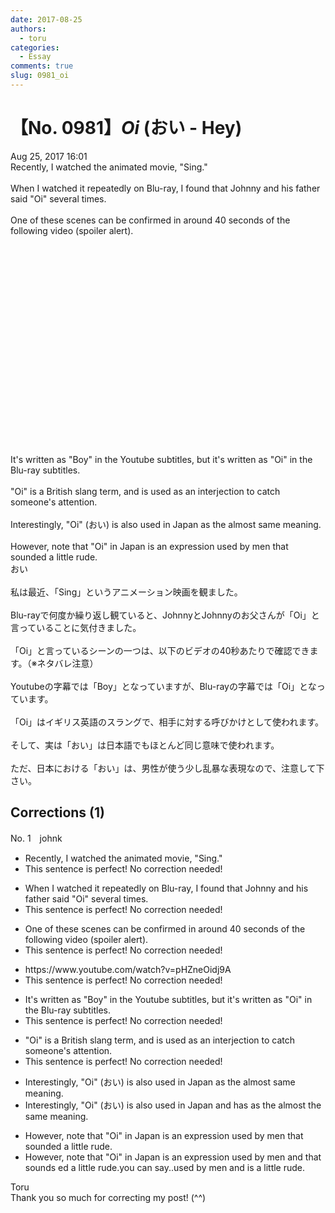 ```yaml
---
date: 2017-08-25
authors:
  - toru
categories:
  - Essay
comments: true
slug: 0981_oi
---
```


# 【No. 0981】<strong><em>Oi</strong></em> (おい - Hey)
<div class="date">Aug 25, 2017 16:01</div>
<div id="post"><div id="body_show_ori">
Recently, I watched the animated movie, "Sing."<br/><br/>When I watched it repeatedly on Blu-ray, I found that Johnny and his father said "Oi" several times.<br/><br/>One of these scenes can be confirmed in around 40 seconds of the following video (spoiler alert).<br/><br/><object height="315" width="560">
<param name="movie" value="https://www.youtube.com/v/pHZneOidj9A"/>
<embed height="315" src="https://www.youtube.com/v/pHZneOidj9A" type="application/x-shockwave-flash" width="560"/>
</object>
<br/><br/>It's written as "Boy" in the Youtube subtitles, but it's written as "Oi" in the Blu-ray subtitles.<br/><br/>"Oi" is a British slang term, and is used as an interjection to catch someone's attention.<br/><br/>Interestingly, "Oi" (おい) is also used in Japan as the almost same meaning.<br/><br/>However, note that "Oi" in Japan is an expression used by men that sounded a little rude.
</div></div>

<!-- more -->

<div id="post_ja"><div id="body_show_mo">
おい<br/><br/>私は最近、「Sing」というアニメーション映画を観ました。<br/><br/>Blu-rayで何度か繰り返し観ていると、JohnnyとJohnnyのお父さんが「Oi」と言っていることに気付きました。<br/><br/>「Oi」と言っているシーンの一つは、以下のビデオの40秒あたりで確認できます。（※ネタバレ注意）<br/><br/>Youtubeの字幕では「Boy」となっていますが、Blu-rayの字幕では「Oi」となっています。<br/><br/>「Oi」はイギリス英語のスラングで、相手に対する呼びかけとして使われます。<br/><br/>そして、実は「おい」は日本語でもほとんど同じ意味で使われます。<br/><br/>ただ、日本における「おい」は、男性が使う少し乱暴な表現なので、注意して下さい。
</div></div>

## Corrections (1)
<div id="block"><div class="first_name"> No. 1　<span class="just_name">johnk</span></div><div id="block2">
<ul class="correction_field">
<li class="incorrect">Recently, I watched the animated movie, "Sing."</li>
<li class="corrected perfect">This sentence is perfect! No correction needed!</li>
</ul>
<ul class="correction_field">
<li class="incorrect">When I watched it repeatedly on Blu-ray, I found that Johnny and his father said "Oi" several times.</li>
<li class="corrected perfect">This sentence is perfect! No correction needed!</li>
</ul>
<ul class="correction_field">
<li class="incorrect">One of these scenes can be confirmed in around 40 seconds of the following video (spoiler alert).</li>
<li class="corrected perfect">This sentence is perfect! No correction needed!</li>
</ul>
<ul class="correction_field">
<li class="incorrect">https://www.youtube.com/watch?v=pHZneOidj9A</li>
<li class="corrected perfect">This sentence is perfect! No correction needed!</li>
</ul>
<ul class="correction_field">
<li class="incorrect">It's written as "Boy" in the Youtube subtitles, but it's written as "Oi" in the Blu-ray subtitles.</li>
<li class="corrected perfect">This sentence is perfect! No correction needed!</li>
</ul>
<ul class="correction_field">
<li class="incorrect">"Oi" is a British slang term, and is used as an interjection to catch someone's attention.</li>
<li class="corrected perfect">This sentence is perfect! No correction needed!</li>
</ul>
<ul class="correction_field">
<li class="incorrect">Interestingly, "Oi" (おい) is also used in Japan as the almost same meaning.</li>
<li class="corrected correct">
Interestingly, "Oi" (おい) is also used in Japan and has <span class="sline">as the</span> almost the same meaning.
</li>
</ul>
<ul class="correction_field">
<li class="incorrect">However, note that "Oi" in Japan is an expression used by men that sounded a little rude.</li>
<li class="corrected correct">
However, note that "Oi" in Japan is an expression used by men and <span class="sline">that </span>sounds <span class="sline">ed</span> a little rude.you can say..used by men and is a little rude.
</li>
</ul>
</div><div class="name"><span class="just_name">Toru</span><br>
Thank you so much for correcting my post! (^^)
</div>
</div>
